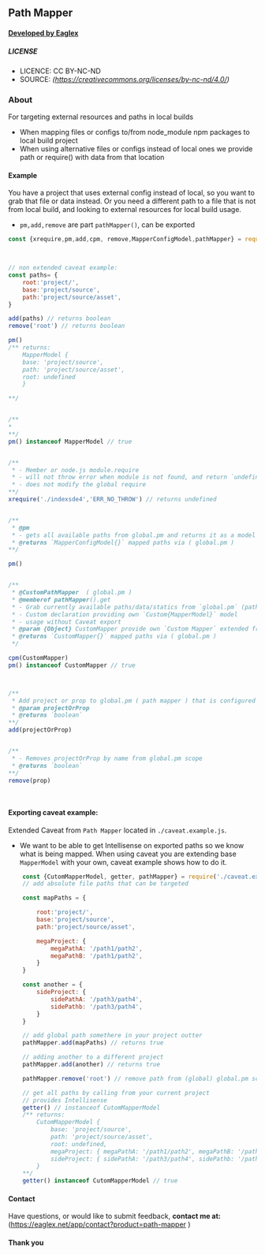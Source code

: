 ## Path Mapper 
####  [ Developed by Eaglex ](http://eaglex.net)

##### LICENSE
* LICENCE: CC BY-NC-ND
* SOURCE: _(https://creativecommons.org/licenses/by-nc-nd/4.0/)_


### About
For targeting external resources and paths in local builds

* When mapping files or configs to/from node_module npm packages to local build project
* When using alternative files or configs instead of local ones we provide path or require() with data from that location


#### Example
You have a project that uses external config instead of local, so you want to grab that file or data  instead. Or you need a different path to a file that is not from local build, and looking to external resources for local build usage.

* `pm,add,remove` are part `pathMapper()`, can be exported   

```js
const {xrequire,pm,add,cpm, remove,MapperConfigModel,pathMapper} = require('path-mapper')


  
// non extended caveat example:     
const paths= {
    root:'project/',
    base:'project/source',
    path:'project/source/asset',
}

add(paths) // returns boolean
remove('root') // returns boolean

pm()
/** returns:
    MapperModel {
    base: 'project/source',
    path: 'project/source/asset',
    root: undefined
    }

**/


/**
* 
**/
pm() instanceof MapperModel // true


/**
 * - Member or node.js module.require
 * - will not throw error when module is not found, and return `undefined`
 * - does not modify the global require
**/
xrequire('./indexsde4','ERR_NO_THROW') // returns undefined


/**
 * @pm
 * - gets all available paths from global.pm and returns it as a model of MapperConfigModel{}
 * @returns `MapperConfigModel{}` mapped paths via ( global.pm )
**/

pm()


/**
 * @CustomPathMapper  ( global.pm )
 * @memberof pathMapper().get
 * - Grab currently available paths/data/statics from `global.pm` (path mapper) scope
 * - Custom declaration providing own `Custom{MapperModel}` model
 * - usage without Caveat export
 * @param {Object} CustomMapper provide own `Custom Mapper` extended from  `require('path-mapper').MapperModel`
 * @returns `CustomMapper{}` mapped paths via ( global.pm )
 */

cpm(CustomMapper) 
pm() instanceof CustomMapper // true



/**
 * Add project or prop to global.pm ( path mapper ) that is configured to accept those properties in MapperConfigModel{}
 * @param projectOrProp
 * @returns `boolean`
**/
add(projectOrProp)


/**
 * - Removes projectOrProp by name from global.pm scope
 * @returns `boolean`
**/
remove(prop)

  

```


#### Exporting caveat example:
Extended Caveat from `Path Mapper` located in `./caveat.example.js`.

* We want to be able to get Intellisense on exported paths so we know what is being mapped. When using caveat you are extending base `MapperModel` with your own, caveat example shows how to do it. 

```js
    const {CutomMapperModel, getter, pathMapper} = require('./caveat.example') // << extended from `path-mapper`
    // add absolute file paths that can be targeted

    const mapPaths = {

        root:'project/',
        base:'project/source',
        path:'project/source/asset',

        megaProject: {
            megaPathA: '/path1/path2',
            megaPathB: '/path1/path2',
        }
    }

    const another = {
        sideProject: {
            sidePathA: '/path3/path4',
            sidePathb: '/path3/path4',
        }
    }

    // add global path somethere in your project outter  
    pathMapper.add(mapPaths) // returns true

    // adding another to a different project
    pathMapper.add(another) // returns true

    pathMapper.remove('root') // remove path from (global) global.pm scope 

    // get all paths by calling from your current project
    // provides Intellisense
    getter() // instanceof CutomMapperModel
    /** returns:
        CutomMapperModel {
            base: 'project/source',
            path: 'project/source/asset',
            root: undefined,
            megaProject: { megaPathA: '/path1/path2', megaPathB: '/path1/path2' },
            sideProject: { sidePathA: '/path3/path4', sidePathb: '/path3/path4' }
        }
    **/
    getter() instanceof CutomMapperModel // true

```


#### Contact

Have questions, or would like to submit feedback, **contact me at:** (https://eaglex.net/app/contact?product=path-mapper )

#### Thank you